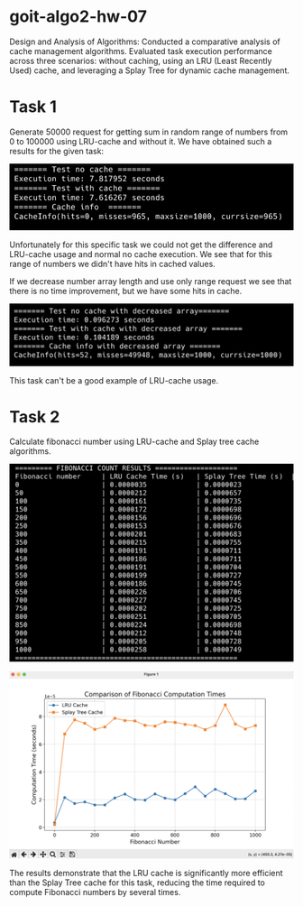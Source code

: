 # goit-algo2-hw-07

Design and Analysis of Algorithms: Conducted a comparative analysis of cache management algorithms. Evaluated task execution performance across three scenarios: without caching, using an LRU (Least Recently Used) cache, and leveraging a Splay Tree for dynamic cache management.

# Task 1

Generate 50000 request for getting sum in random range of numbers from 0 to 100000 using LRU-cache and without it.
We have obtained such a results for the given task:

![count-range-sum-result](screenshots/count-range-sum.png)

Unfortunately for this specific task we could not get the difference and LRU-cache usage and normal no cache execution. We see that for this range of numbers we didn't have hits in cached values.

If we decrease number array length and use only range request we see that there is no time improvement, but we have some hits in cache.

![count-range-sum-decreased-results](screenshots/count-range-sum-decreased.png)

This task can't be a good example of LRU-cache usage.

# Task 2

Calculate fibonacci number using LRU-cache and Splay tree cache algorithms.

![fibonacci-count-results-table](screenshots/fibonacci-count-table.png)

![fibonacci-count-results-graph](screenshots/fibonacci-count-results-graph.png)

The results demonstrate that the LRU cache is significantly more efficient than the Splay Tree cache for this task, reducing the time required to compute Fibonacci numbers by several times.
